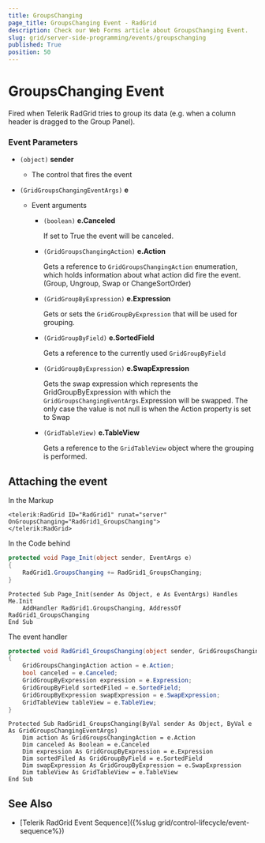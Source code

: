 ```yaml
---
title: GroupsChanging
page_title: GroupsChanging Event - RadGrid
description: Check our Web Forms article about GroupsChanging Event.
slug: grid/server-side-programming/events/groupschanging
published: True
position: 50
---
```


# GroupsChanging Event

Fired when Telerik RadGrid tries to group its data (e.g. when a column header is dragged to the Group Panel).

### Event Parameters

* `(object)` **sender**

    * The control that fires the event

* `(GridGroupsChangingEventArgs)` **e**

    * Event arguments 

        * `(boolean)` **e.Canceled**
            
            If set to True the event will be canceled.

        * `(GridGroupsChangingAction)` **e.Action**

            Gets a reference to `GridGroupsChangingAction` enumeration, which holds information about what action did fire the event. (Group, Ungroup, Swap or ChangeSortOrder)

        * `(GridGroupByExpression)` **e.Expression**

            Gets or sets the `GridGroupByExpression` that will be used for grouping.

        * `(GridGroupByField)` **e.SortedField**

            Gets a reference to the currently used `GridGroupByField`

        * `(GridGroupByExpression)` **e.SwapExpression**

            Gets the swap expression which represents the GridGroupByExpression with which the `GridGroupsChangingEventArgs`.Expression will be swapped.
            The only case the value is not null is when the Action property is set to Swap

        * `(GridTableView)` **e.TableView**

            Gets a reference to the `GridTableView` object where the grouping is performed.

## Attaching the event

In the Markup

````ASP.NET
<telerik:RadGrid ID="RadGrid1" runat="server" OnGroupsChanging="RadGrid1_GroupsChanging">
</telerik:RadGrid>
````

In the Code behind

````C#
protected void Page_Init(object sender, EventArgs e)
{
    RadGrid1.GroupsChanging += RadGrid1_GroupsChanging;
}
````
````VB
Protected Sub Page_Init(sender As Object, e As EventArgs) Handles Me.Init
    AddHandler RadGrid1.GroupsChanging, AddressOf RadGrid1_GroupsChanging
End Sub
````

The event handler

````C#
protected void RadGrid1_GroupsChanging(object sender, GridGroupsChangingEventArgs e)
{
    GridGroupsChangingAction action = e.Action;
    bool canceled = e.Canceled;
    GridGroupByExpression expression = e.Expression;
    GridGroupByField sortedFiled = e.SortedField;
    GridGroupByExpression swapExpression = e.SwapExpression;
    GridTableView tableView = e.TableView;
}
````
````VB
Protected Sub RadGrid1_GroupsChanging(ByVal sender As Object, ByVal e As GridGroupsChangingEventArgs)
    Dim action As GridGroupsChangingAction = e.Action
    Dim canceled As Boolean = e.Canceled
    Dim expression As GridGroupByExpression = e.Expression
    Dim sortedFiled As GridGroupByField = e.SortedField
    Dim swapExpression As GridGroupByExpression = e.SwapExpression
    Dim tableView As GridTableView = e.TableView
End Sub
````

## See Also

* [Telerik RadGrid Event Sequence]({%slug grid/control-lifecycle/event-sequence%})
  
